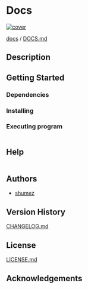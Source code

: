 <!--
@Author: shumez
@Date:   2018-12-14 17:00:36
@Project:
@Filename: README.md
@Last modified by:   shumez
@Last modified time: 2018-12-14 17:00:36
-->


# Docs

[![cover](img/)][img]


[docs] / [DOCS.md]


## Description


## Getting Started



### Dependencies



### Installing



### Executing program

```
```

## Help

```
```

## Authors

* [shumez]

## Version History

[CHANGELOG.md]

## License

[LICENSE.md]


## Acknowledgements


<!-- ------------------------------- -->
[shumez]: shumez
[img]: img/
[DOCS.md]: docs/DOCS.md
[docs]: docs/
[CHANGELOG.md]: CHANGELOG.md
[LICENSE.md]: LICENSE.md
